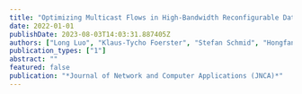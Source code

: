 ```yaml
---
title: "Optimizing Multicast Flows in High-Bandwidth Reconfigurable Datacenter Networks<"
date: 2022-01-01
publishDate: 2023-08-03T14:03:31.887405Z
authors: ["Long Luo", "Klaus-Tycho Foerster", "Stefan Schmid", "Hongfang Yu"]
publication_types: ["1"]
abstract: ""
featured: false
publication: "*Journal of Network and Computer Applications (JNCA)*"
---
```


